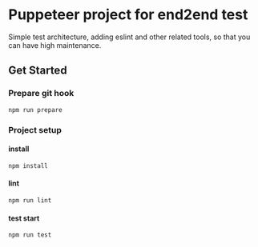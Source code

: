 # Puppeteer project for end2end test

Simple test architecture, adding eslint and other related tools, so that you can have high maintenance.

## Get Started

### Prepare git hook

```
npm run prepare
```

### Project setup

#### install

```
npm install
```

#### lint

```
npm run lint
```

#### test start

```
npm run test
```
